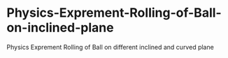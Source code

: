 # Physics-Exprement-Rolling-of-Ball-on-inclined-plane
Physics Exprement Rolling of Ball on different inclined and curved plane
